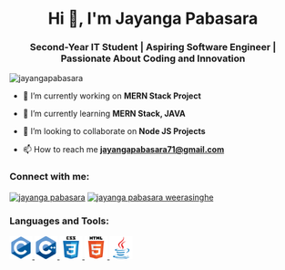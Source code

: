 <h1 align="center">Hi 👋, I'm Jayanga Pabasara</h1>
<h3 align="center">Second-Year IT Student | Aspiring Software Engineer | Passionate About Coding and Innovation</h3>

<p align="left"> <img src="https://komarev.com/ghpvc/?username=jayangapabasara&label=Profile%20views&color=0e75b6&style=flat" alt="jayangapabasara" /> </p>

- 🔭 I’m currently working on **MERN Stack Project**

- 🌱 I’m currently learning **MERN Stack, JAVA**

- 👯 I’m looking to collaborate on **Node JS Projects**

- 📫 How to reach me **jayangapabasara71@gmail.com**

<h3 align="left">Connect with me:</h3>
<p align="left">
<a href="https//:www.linkedin.com/in/jayanga-pabasara" target="blank"><img align="center" src="https://raw.githubusercontent.com/rahuldkjain/github-profile-readme-generator/master/src/images/icons/Social/linked-in-alt.svg" alt="jayanga pabasara" height="30" width="40" /></a>
<a href="https://fb.com/jayanga pabasara weerasinghe" target="blank"><img align="center" src="https://raw.githubusercontent.com/rahuldkjain/github-profile-readme-generator/master/src/images/icons/Social/facebook.svg" alt="jayanga pabasara weerasinghe" height="30" width="40" /></a>
</p>

<h3 align="left">Languages and Tools:</h3>
<p align="left"> <a href="https://www.cprogramming.com/" target="_blank" rel="noreferrer"> <img src="https://raw.githubusercontent.com/devicons/devicon/master/icons/c/c-original.svg" alt="c" width="40" height="40"/> </a> <a href="https://www.w3schools.com/cpp/" target="_blank" rel="noreferrer"> <img src="https://raw.githubusercontent.com/devicons/devicon/master/icons/cplusplus/cplusplus-original.svg" alt="cplusplus" width="40" height="40"/> </a> <a href="https://www.w3schools.com/css/" target="_blank" rel="noreferrer"> <img src="https://raw.githubusercontent.com/devicons/devicon/master/icons/css3/css3-original-wordmark.svg" alt="css3" width="40" height="40"/> </a> <a href="https://www.w3.org/html/" target="_blank" rel="noreferrer"> <img src="https://raw.githubusercontent.com/devicons/devicon/master/icons/html5/html5-original-wordmark.svg" alt="html5" width="40" height="40"/> </a> <a href="https://www.java.com" target="_blank" rel="noreferrer"> <img src="https://raw.githubusercontent.com/devicons/devicon/master/icons/java/java-original.svg" alt="java" width="40" height="40"/> </a> </p>
